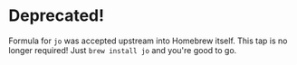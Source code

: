 # Deprecated!

Formula for `jo` was accepted upstream into Homebrew itself. This tap is no longer required! Just `brew install jo` and you're good to go.



